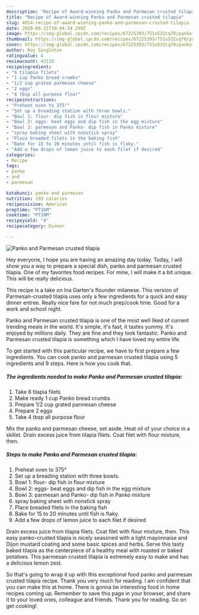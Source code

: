 ```yaml
---
description: "Recipe of Award-winning Panko and Parmesan crusted tilapia"
title: "Recipe of Award-winning Panko and Parmesan crusted tilapia"
slug: 4014-recipe-of-award-winning-panko-and-parmesan-crusted-tilapia
date: 2020-09-21T10:44:54.299Z
image: https://img-global.cpcdn.com/recipes/67225393/751x532cq70/panko-and-parmesan-crusted-tilapia-recipe-main-photo.jpg
thumbnail: https://img-global.cpcdn.com/recipes/67225393/751x532cq70/panko-and-parmesan-crusted-tilapia-recipe-main-photo.jpg
cover: https://img-global.cpcdn.com/recipes/67225393/751x532cq70/panko-and-parmesan-crusted-tilapia-recipe-main-photo.jpg
author: Roy Singleton
ratingvalue: 4
reviewcount: 43110
recipeingredient:
- "6 tilapia filets"
- "1 cup Panko bread crumbs"
- "1/2 cup grated parmesan cheese"
- "2 eggs"
- "4 tbsp all purpose flour"
recipeinstructions:
- "Preheat oven to 375°"
- "Set up a breading station with three bowls."
- "Bowl 1: flour- dip fish in flour mixture"
- "Bowl 2: eggs- beat eggs and dip fish in the egg mixture"
- "Bowl 3: parmesan and Panko- dip fish in Panko mixture"
- "spray baking sheet with nonstick spray"
- "Place breaded filets in the baking fish"
- "Bake for 15 to 20 minutes until fish is flaky."
- "Add a few drops of lemon juice to each filet if desired"
categories:
- Recipe
tags:
- panko
- and
- parmesan

katakunci: panko and parmesan 
nutrition: 193 calories
recipecuisine: American
preptime: "PT16M"
cooktime: "PT39M"
recipeyield: "4"
recipecategory: Dinner

---
```



![Panko and Parmesan crusted tilapia](https://img-global.cpcdn.com/recipes/67225393/751x532cq70/panko-and-parmesan-crusted-tilapia-recipe-main-photo.jpg)

Hey everyone, I hope you are having an amazing day today. Today, I will show you a way to prepare a special dish, panko and parmesan crusted tilapia. One of my favorites food recipes. For mine, I will make it a bit unique. This will be really delicious.

This recipe is a take on Ina Garten&#39;s flounder milanese. This version of Parmesan-crusted tilapia uses only a few ingredients for a quick and easy dinner entree. Really nice fare for not much prep/cook time. Good for a work and school night.

Panko and Parmesan crusted tilapia is one of the most well liked of current trending meals in the world. It's simple, it's fast, it tastes yummy. It's enjoyed by millions daily. They are fine and they look fantastic. Panko and Parmesan crusted tilapia is something which I have loved my entire life.


To get started with this particular recipe, we have to first prepare a few ingredients. You can cook panko and parmesan crusted tilapia using 5 ingredients and 9 steps. Here is how you cook that.

<!--inarticleads1-->

##### The ingredients needed to make Panko and Parmesan crusted tilapia:

1. Take 6 tilapia filets
1. Make ready 1 cup Panko bread crumbs
1. Prepare 1/2 cup grated parmesan cheese
1. Prepare 2 eggs
1. Take 4 tbsp all purpose flour


Mix the panko and parmesan cheese, set aside. Heat oil of your choice in a skillet. Drain excess juice from tilapia filets. Coat filet with flour mixture, then. 

<!--inarticleads2-->

##### Steps to make Panko and Parmesan crusted tilapia:

1. Preheat oven to 375°
1. Set up a breading station with three bowls.
1. Bowl 1: flour- dip fish in flour mixture
1. Bowl 2: eggs- beat eggs and dip fish in the egg mixture
1. Bowl 3: parmesan and Panko- dip fish in Panko mixture
1. spray baking sheet with nonstick spray
1. Place breaded filets in the baking fish
1. Bake for 15 to 20 minutes until fish is flaky.
1. Add a few drops of lemon juice to each filet if desired


Drain excess juice from tilapia filets. Coat filet with flour mixture, then. This easy panko-crusted tilapia is nicely seasoned with a light mayonnaise and Dijon mustard coating and some basic spices and herbs. Serve this tasty baked tilapia as the centerpiece of a healthy meal with roasted or baked potatoes. This parmesan crusted tilapia is extremely easy to make and has a delicious lemon zest. 

So that's going to wrap it up with this exceptional food panko and parmesan crusted tilapia recipe. Thank you very much for reading. I am confident that you can make this at home. There is gonna be interesting food in home recipes coming up. Remember to save this page in your browser, and share it to your loved ones, colleague and friends. Thank you for reading. Go on get cooking!
